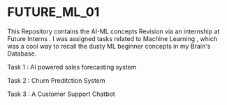 # FUTURE_ML_01
This Repository contains the AI-ML concepts Revision via an internship at Future Interns . I was assigned tasks related to Machine Learning , which was a cool way to recall the dusty ML beginner concepts in my Brain's Database. 


Task 1 : AI powered sales forecasting system

Task 2 : Churn Preditction System 

Task 3 : A Customer Support Chatbot
